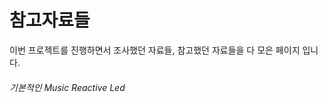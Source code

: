 <h1>참고자료들</h1>
<ur/>
이번 프로젝트를 진행하면서 조사했던 자료들, 참고했던 자료들을 다 모은 페이지 입니다.

<h6>기본적인 Music Reactive Led</h6>

